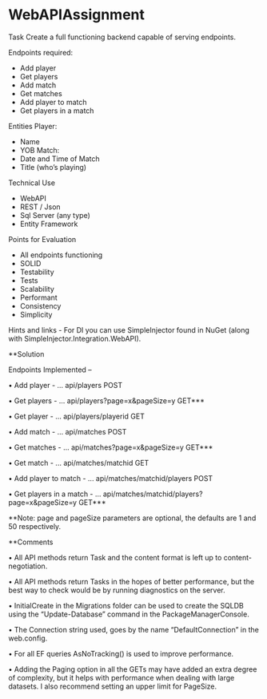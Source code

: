 # WebAPIAssignment

Task Create a full functioning backend capable of serving endpoints.

Endpoints required:
- Add player
- Get players
- Add match
- Get matches
- Add player to match
- Get players in a match

Entities Player:
- Name
- YOB
Match:
- Date and Time of Match
- Title (who’s playing)

Technical Use

- WebAPI
- REST / Json
- Sql Server (any type)
- Entity Framework

Points for
Evaluation

- All endpoints functioning
- SOLID
- Testability
- Tests
- Scalability
- Performant
- Consistency
- Simplicity

Hints and links - For DI you can use SimpleInjector found in NuGet (along with
SimpleInjector.Integration.WebAPI).

**Solution

Endpoints Implemented – 

•	Add player - ... api/players POST

•	Get players - ... api/players?page=x&pageSize=y GET***

•	Get player - ... api/players/playerid GET

•	Add match - ... api/matches POST  

•	Get matches - ... api/matches?page=x&pageSize=y GET***

•	Get match -  ... api/matches/matchid GET

•	Add player to match - ... api/matches/matchid/players POST

•	Get players in a match - ... api/matches/matchid/players?page=x&pageSize=y GET***

**Note: page and pageSize parameters are optional, the defaults are 1 and 50 respectively.


**Comments

•	All API methods return Task<IHttpActionResult> and the content format is left up to content-negotiation.
  
•	All API methods return Tasks in the hopes of better performance, but the best way to check would be by running diagnostics on the server.

•	InitialCreate in the Migrations folder can be used to create the SQLDB using the “Update-Database” command in the PackageManagerConsole.

•	The Connection string used, goes by the name “DefaultConnection” in the web.config.

•	For all EF queries AsNoTracking() is used to improve performance.

•	Adding the Paging option in all the GETs may have added an extra degree of complexity, but it helps with performance when dealing with large datasets. I also recommend setting an upper limit for PageSize.
